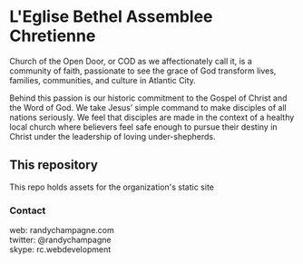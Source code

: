 # L'Eglise Bethel Assemblee Chretienne

Church of the Open Door, or COD as we affectionately call it, is a community of faith, passionate to see the grace of God transform lives, families, communities, and culture in Atlantic City.

Behind this passion is our historic commitment to the Gospel of Christ and the Word of God. We take Jesus’ simple command to make disciples of all nations seriously. We feel that disciples are made in the context of a healthy local church where believers feel safe enough to pursue their destiny in Christ under the leadership of loving under-shepherds.



## This repository

This repo holds assets for the organization's static site



### Contact

web: randychampagne.com <br>
twitter: @randychampagne <br>
skype: rc.webdevelopment <br>
